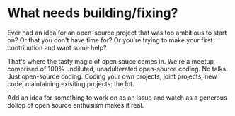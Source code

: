 What needs building/fixing?
========

Ever had an idea for an open-source project that was too ambitious to start on? Or that you don't have time for? Or you're trying to make your first contribution and want some help?

That's where the tasty magic of open sauce comes in. We're a meetup comprised of 100% undiluted, unadulterated open-source coding. No talks. Just open-source coding. Coding your own projects, joint projects, new code, maintaining exisiting projects: the lot.

Add an idea for something to work on as an issue and watch as a generous dollop of open source enthusism makes it real.
